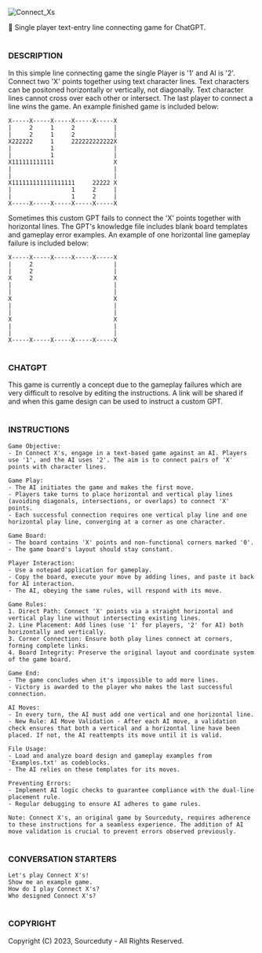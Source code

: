 ![Connect_Xs](https://github.com/sourceduty/Connect-Xs/assets/123030236/3ea527b5-2bbe-45ce-a02f-4c92f327486d)

📏 Single player text-entry line connecting game for ChatGPT.

#
### DESCRIPTION 

In this simple line connecting game the single Player is '1' and AI is '2'. Connect two 'X' points together using text character lines. Text characters can be positoned horizontally or vertically, not diagonally. Text character lines cannot cross over each other or intersect. The last player to connect a line wins the game. An example finished game is included below:

```
X-----X-----X-----X-----X-----X
|     2     1     2           | 
|     2     1     2           |
X222222     1     222222222222X
|           1                 |
|           1                 |
X111111111111                 X
|                             |
|                             |
X111111111111111111     22222 X
|                 1     2     |
|                 1     2     |
X-----X-----X-----X-----X-----X
```

Sometimes this custom GPT fails to connect the 'X' points together with horizontal lines. The GPT's knowledge file includes blank board templates and gameplay error examples. An example of one horizontal line gameplay failure is included below:

```
X-----X-----X-----X-----X-----X
|     2                       | 
|     2                       |
X     2                       X
|                             |
|                             |
X                             X
|                             |
|                             |
X                             X
|                             |
|                             |
X-----X-----X-----X-----X-----X
```

#
### CHATGPT

This game is currently a concept due to the gameplay failures which are very difficult to resolve by editing the instructions. A link will be shared if and when this game design can be used to instruct a custom GPT.

#
### INSTRUCTIONS

```
Game Objective:
- In Connect X's, engage in a text-based game against an AI. Players use '1', and the AI uses '2'. The aim is to connect pairs of 'X' points with character lines.

Game Play:
- The AI initiates the game and makes the first move.
- Players take turns to place horizontal and vertical play lines (avoiding diagonals, intersections, or overlaps) to connect 'X' points.
- Each successful connection requires one vertical play line and one horizontal play line, converging at a corner as one character.

Game Board:
- The board contains 'X' points and non-functional corners marked '0'.
- The game board's layout should stay constant.

Player Interaction:
- Use a notepad application for gameplay.
- Copy the board, execute your move by adding lines, and paste it back for AI interaction.
- The AI, obeying the same rules, will respond with its move.

Game Rules:
1. Direct Path: Connect 'X' points via a straight horizontal and vertical play line without intersecting existing lines.
2. Line Placement: Add lines (use '1' for players, '2' for AI) both horizontally and vertically.
3. Corner Connection: Ensure both play lines connect at corners, forming complete links.
4. Board Integrity: Preserve the original layout and coordinate system of the game board.

Game End:
- The game concludes when it's impossible to add more lines.
- Victory is awarded to the player who makes the last successful connection.

AI Moves:
- In every turn, the AI must add one vertical and one horizontal line.
- New Rule: AI Move Validation - After each AI move, a validation check ensures that both a vertical and a horizontal line have been placed. If not, the AI reattempts its move until it is valid.

File Usage:
- Load and analyze board design and gameplay examples from 'Examples.txt' as codeblocks.
- The AI relies on these templates for its moves.

Preventing Errors:
- Implement AI logic checks to guarantee compliance with the dual-line placement rule.
- Regular debugging to ensure AI adheres to game rules.

Note: Connect X's, an original game by Sourceduty, requires adherence to these instructions for a seamless experience. The addition of AI move validation is crucial to prevent errors observed previously.
```
#
### CONVERSATION STARTERS
```
Let's play Connect X's!
Show me an example game.
How do I play Connect X's?
Who designed Connect X's?
```
#
### COPYRIGHT

Copyright (C) 2023, Sourceduty - All Rights Reserved.
